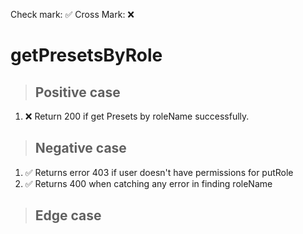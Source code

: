 Check mark: ✅
Cross Mark: ❌

# getPresetsByRole 

> ## Positive case

1. ❌ Return 200 if get Presets by roleName successfully.

> ## Negative case

1. ✅ Returns error 403 if user doesn't have permissions for putRole
2. ✅ Returns 400 when catching any error in finding roleName 

> ## Edge case